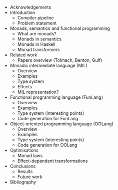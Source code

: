 * Acknowledgements
* Introduction
  + Compiler pipeline
  + Problem statement
* Monads, semantics and functional programming
  + What are monads?
  + Monads in semantics
  + Monads in Haskell
  + Monad transformers
* Related work
  + Papers overview (Tolmach, Benton, Gulf)
* Monadic intermediate language (MIL)
  + Overview
  + Examples
  + Type system
  + Effects
  + MIL representation?
* Functional programming language (FunLang)
  + Overview
  + Examples
  + Type system (interesting points)
  + Code generation for FunLang
* Object-oriented programming language (OOLang)
  + Overview
  + Examples
  + Type system (interesting points)
  + Code generation for OOLang
* Optimisations
  + Monad laws
  + Effect-dependent transformations
* Conclusions
  + Results
  + Future work
* Bibliography
